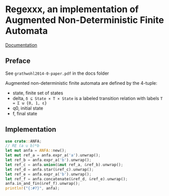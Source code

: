 # Regexxx, an implementation of Augmented Non-Deterministic Finite Automata

[Documentation](https://bever1337.github.io/regexxx/automata/index.html)

## Preface

See `grathwohl2014-0-paper.pdf` in the docs folder

Augmented non-deterministic finite automata are defined by the 4-tuple:

- state, finite set of states
- delta, `δ ⊆ State × T × State` is a labeled transition relation with labels `T = Σ ⊎ {0, 1, ε}`
- q0, initial state
- f, final state

## Implementation

```rust
use crate::ANFA;
// RE (a ∪ b)*b
let mut anfa = ANFA::new();
let mut ref_a = anfa.expr_a('a').unwrap();
let ref_b = anfa.expr_a('b').unwrap();
let ref_c = anfa.union(&mut ref_a, &ref_b).unwrap();
let ref_d = anfa.star(&ref_c).unwrap();
let ref_e = anfa.expr_a('b').unwrap();
let ref_f = anfa.concatenate(&ref_d, &ref_e).unwrap();
anfa.in_and_fin(&ref_f).unwrap();
println!("{:#?}", anfa);
```
